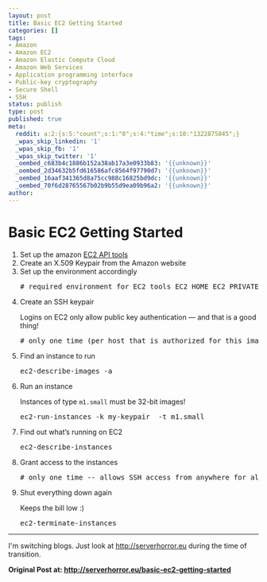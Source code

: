 ```yaml
---
layout: post
title: Basic EC2 Getting Started
categories: []
tags:
- Amazon
- Amazon EC2
- Amazon Elastic Compute Cloud
- Amazon Web Services
- Application programming interface
- Public-key cryptography
- Secure Shell
- SSH
status: publish
type: post
published: true
meta:
  reddit: a:2:{s:5:"count";s:1:"0";s:4:"time";s:10:"1322875045";}
  _wpas_skip_linkedin: '1'
  _wpas_skip_fb: '1'
  _wpas_skip_twitter: '1'
  _oembed_c683b4c1886b152a38ab17a3e0933b83: '{{unknown}}'
  _oembed_2d34632b5fd616586afc8564f97790d7: '{{unknown}}'
  _oembed_16aaf341365d8a75cc988c16825bd9dc: '{{unknown}}'
  _oembed_70f6d28765567b02b9b55d9ea09b96a2: '{{unknown}}'
author: 
---
```

<div class="posterous_autopost">
<h1>Basic EC2 Getting Started</h1>
<ol>
<li>Set up the amazon <a href="http://aws.amazon.com/developertools/351">EC2 API tools</a></li>
<li>Create an X.509 Keypair from the Amazon website</li>
<li>Set up the environment accordingly
<div class="CodeRay">
<div class="code">
<pre># required environment for EC2 tools EC2_HOME EC2_PRIVATE_KEY EC2_CERT JAVA_HOME # add ec2 tools to default path!</pre>
</div>
</div>
</li>
<li>Create an SSH keypair
<p>Logins on EC2 only allow public key authentication — and that is a good thing!</p>
<div class="CodeRay">
<div class="code">
<pre># only one time (per host that is authorized for this image) ec2-add-keypair my-keypair cat < ~/.ec2/id_rsa-my-keypair > -----BEGIN RSA PRIVATE KEY----- >... > -----END RSA PRIVATE KEY----- > EOF chmod 0600 ~/.ec2/id_rsa-my-keypair</pre>
</div>
</div>
</li>
<li>Find an instance to run
<div class="CodeRay">
<div class="code">
<pre>ec2-describe-images -a</pre>
</div>
</div>
</li>
<li>Run an instance
<p>Instances of type <code>m1.small</code> must be 32-bit images!</p>
<div class="CodeRay">
<div class="code">
<pre>ec2-run-instances -k my-keypair  -t m1.small</pre>
</div>
</div>
</li>
<li>Find out what’s running on EC2
<div class="CodeRay">
<div class="code">
<pre>ec2-describe-instances</pre>
</div>
</div>
</li>
<li>Grant access to the instances
<div class="CodeRay">
<div class="code">
<pre># only one time -- allows SSH access from anywhere for all instances ec2-authorize default -p 22</pre>
</div>
</div>
</li>
<li>Shut everything down again
<p>Keeps the bill low :)</p>
<div class="CodeRay">
<div class="code">
<pre>ec2-terminate-instances</pre>
</div>
</div>
</li>
</ol>
<hr />
<p>I'm switching blogs. Just look at <a href="http://serverhorror.eu">http://serverhorror.eu</a> during the time of transition.</p>
<p><strong>Original Post at: <a href="http://serverhorror.eu/basic-ec2-getting-started">http://serverhorror.eu/basic-ec2-getting-started</a></strong></p>
</div>
